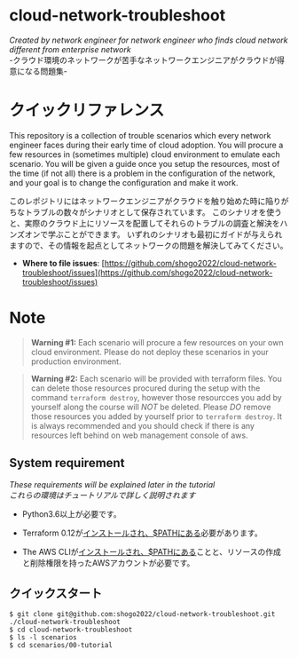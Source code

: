# cloud-network-troubleshoot

_Created by network engineer for network engineer who finds cloud network different from enterprise network_  
-クラウド環境のネットワークが苦手なネットワークエンジニアがクラウドが得意になる問題集-

# クイックリファレンス

This repository is a collection of trouble scenarios which every network engineer faces during their early time of cloud adoption. You will procure a few resources in (sometimes multiple) cloud environment to emulate each scenario.
You will be given a guide once you setup the resources, most of the time (if not all) there is a problem in the configuration of the network, and your goal is to change the configuration and make it work.

このレポジトリにはネットワークエンジニアがクラウドを触り始めた時に陥りがちなトラブルの数々がシナリオとして保存されています。
このシナリオを使うと、実際のクラウド上にリソースを配置してそれらのトラブルの調査と解決をハンズオンで学ぶことができます。
いずれのシナリオも最初にガイドが与えられますので、その情報を起点としてネットワークの問題を解決してみてください。

- **Where to file issues**:
[https://github.com/shogo2022/cloud-network-troubleshoot/issues](https://github.com/shogo2022/cloud-network-troubleshoot/issues)

# Note

> **Warning #1:** Each scenario will procure a few resources on your own cloud environment. Please do not deploy these scenarios in your production environment.

> **Warning #2:** Each scenario will be provided with terraform files. You can delete those resources procured during the setup with the command `terraform destroy`, however those resourcces you add by yourself along the course will *NOT* be deleted. Please *DO* remove those resources you added by yourself prior to `terraform destroy`. It is always recommended and you should check if there is any resources left behind on web management console of aws.

## System requirement
_These requirements will be explained later in the tutorial_  
_これらの環境はチュートリアルで詳しく説明されます_

* Python3.6以上が必要です。

* Terraform 0.12が[インストールされ、$PATHにある](https://learn.hashicorp.com/terraform/getting-started/install.html)必要があります。
* The AWS CLIが[インストールされ、$PATHにある](https://docs.aws.amazon.com/cli/latest/userguide/cli-chap-install.html)ことと、リソースの作成と削除権限を持ったAWSアカウントが必要です。

## クイックスタート

```
$ git clone git@github.com:shogo2022/cloud-network-troubleshoot.git ./cloud-network-troubleshoot
$ cd cloud-network-troubleshoot
$ ls -l scenarios
$ cd scenarios/00-tutorial